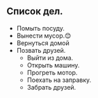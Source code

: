 ## Список дел.

* Помыть посуду.
* Вынести мусор.:blush:
* Вернуться домой
* Позвать друзей.
  * Выйти из дома.
  * Открыть машину.
  * Прогреть мотор.
  * Поехать на заправку.
  * Забрать друзей.
  


